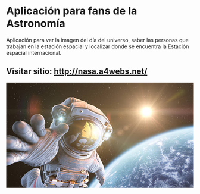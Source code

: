 # Aplicación para fans de la Astronomía
Aplicación para ver la imagen del día del universo, saber las personas que trabajan en la estación espacial y localizar donde se encuentra la Estación espacial internacional.<br />
## Visitar sitio: http://nasa.a4webs.net/

![Alt text](https://github.com/Garri7/nasa/blob/main/image/astronautas-en-el-espacio.jpg?raw=true)


